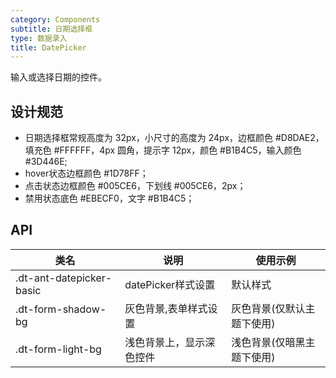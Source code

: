 ```yaml
---
category: Components
subtitle: 日期选择框
type: 数据录入
title: DatePicker
---
```


输入或选择日期的控件。

## 设计规范

- 日期选择框常规高度为 32px，小尺寸的高度为 24px，边框颜色 #D8DAE2，填充色 #FFFFFF，4px 圆角，提示字 12px，颜色 #B1B4C5，输入颜色 #3D446E;
- hover状态边框颜色 #1D78FF；
- 点击状态边框颜色 #005CE6，下划线 #005CE6，2px；
- 禁用状态底色 #EBECF0，文字 #B1B4C5；

## API

|类名  |说明  |使用示例  |
|---------|---------|---------|
|.dt-ant-datepicker-basic  | datePicker样式设置   | 默认样式   |
|.dt-form-shadow-bg  | 灰色背景,表单样式设置   | 灰色背景(仅默认主题下使用)   |
|.dt-form-light-bg  | 浅色背景上，显示深色控件   | 浅色背景(仅暗黑主题下使用)   |
